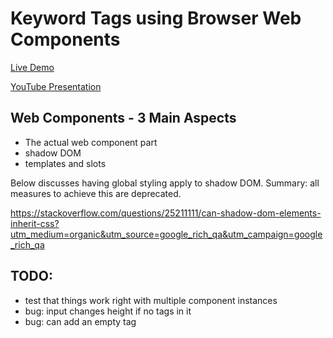 
# Keyword Tags using Browser Web Components

[Live Demo](http://www.mikecirone.com/keyword-tags/)

[YouTube Presentation](https://www.youtube.com/watch?v=ZhbM1pG38eg&feature=youtu.be)

## Web Components - 3 Main Aspects

  - The actual web component part
  - shadow DOM
  - templates and slots

Below discusses having global styling apply to shadow DOM. Summary: all measures to achieve this are deprecated.

https://stackoverflow.com/questions/25211111/can-shadow-dom-elements-inherit-css?utm_medium=organic&utm_source=google_rich_qa&utm_campaign=google_rich_qa

## TODO:

  - test that things work right with multiple component instances
  - bug: input changes height if no tags in it
  - bug: can add an empty tag
